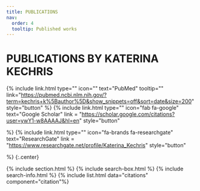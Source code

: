 ```yaml
---
title: PUBLICATIONS
nav:
  order: 4
  tooltip: Published works
---
```


# PUBLICATIONS BY KATERINA KECHRIS

{%
  include link.html
  type=""
  icon=""
  text="PubMed"
  tooltip=""
  link="https://pubmed.ncbi.nlm.nih.gov/?term=kechris+k%5Bauthor%5D&show_snippets=off&sort=date&size=200"
  style="button"
%}
{%
  include link.html
  type=""
  icon="fab fa-google"
  text="Google Scholar"
  link = "https://scholar.google.com/citations?user=ywY1-w8AAAAJ&hl=en"
  style="button"

%}
{%
  include link.html
  type=""
  icon="fa-brands fa-researchgate"
  text="ResearchGate"
  link = "https://www.researchgate.net/profile/Katerina_Kechris"
  style="button"

%}
{:.center}

{% include section.html %}
{% include search-box.html %}
{% include search-info.html %}
{% include list.html data="citations" component="citation"%}
